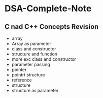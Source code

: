 # DSA-Complete-Note

## C nad C++ Concepts Revision

* array
* Array as parameter
* class and constructor
* structure and function
* more exc class and constructor
* parameter passing
* pointer
* pointrt structure
* reference
* structure
* structure as parameter
